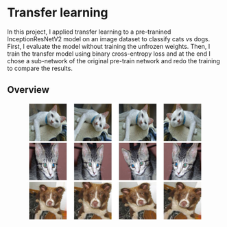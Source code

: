 # Transfer learning

In this project, I applied transfer learning to a pre-tranined InceptionResNetV2 model on an image dataset to classify cats vs dogs. 
First, I evaluate the model without training the unfrozen weights. Then, I train the transfer model using binary cross-entropy loss and at the end I chose a sub-network of the original pre-train network and redo the training to compare the results. 

## Overview
 <p align="center">
       <img src="./img/transfer_image.JPG" alt="Overview" width="80%">
      </p>


